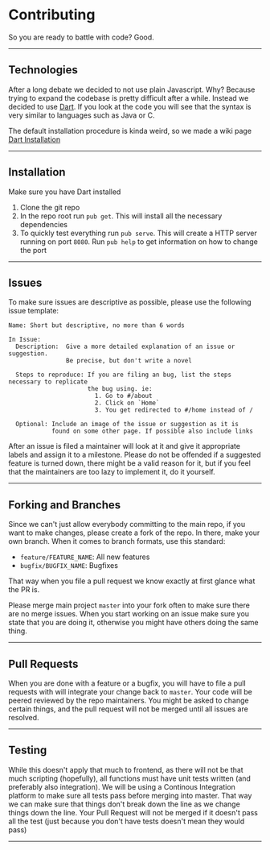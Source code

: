 # Contributing #
So you are ready to battle with code? Good.

---

## Technologies ##
After a long debate we decided to not use plain Javascript.
Why? Because trying to expand the codebase is pretty difficult after a while.
Instead we decided to use [Dart](http://dartlang.org).
If you look at the code you will see that the syntax is very similar to languages such as Java or C.

The default installation procedure is kinda weird,
so we made a wiki page [Dart Installation](https://github.com/redbrick/website-frontend/wiki/Dart-Installation)

---

## Installation ##
Make sure you have Dart installed

1. Clone the git repo
2. In the repo root run `pub get`. This will install all the necessary dependencies
3. To quickly test everything run `pub serve`. This will create a HTTP server running on port `8080`. Run `pub help` to get information on how to change the port

---

## Issues ##
To make sure issues are descriptive as possible, please use the following issue template:
```
Name: Short but descriptive, no more than 6 words

In Issue:
  Description:  Give a more detailed explanation of an issue or suggestion.
                Be precise, but don't write a novel

  Steps to reproduce: If you are filing an bug, list the steps necessary to replicate
                      the bug using. ie:
                        1. Go to #/about
                        2. Click on `Home`
                        3. You get redirected to #/home instead of /

  Optional: Include an image of the issue or suggestion as it is
            found on some other page. If possible also include links
```
After an issue is filed a maintainer will look at it and give it appropriate labels and assign it to a milestone.
Please do not be offended if a suggested feature is turned down,
there might be a valid reason for it, but if you feel that the
maintainers are too lazy to implement it, do it yourself.

---

## Forking and Branches ##
Since we can't just allow everybody committing to the main repo,
if you want to make changes, please create a fork of the repo.
In there, make your own branch. When it comes to branch formats,
use this standard:

* `feature/FEATURE_NAME`: All new features
* `bugfix/BUGFIX_NAME`: Bugfixes

That way when you file a pull request we know exactly at first glance what the PR is.

Please merge main project `master` into your fork often to make sure there are no merge issues. When you start working on an issue make sure you state that you are doing it, otherwise you might have others doing the same thing.

---

## Pull Requests ##
When you are done with a feature or a bugfix,
you will have to file a pull requests with will integrate your change back to `master`. Your code will be peered reviewed by the repo maintainers. You might be asked to change certain things, and the pull request will not be merged until all issues are resolved.

---

## Testing ##
While this doesn't apply that much to frontend, as there will not be that much scripting (hopefully),
all functions must have unit tests written (and preferably also integration).
We will be using a Continous Integration platform to make sure all tests pass before merging into master.
That way we can make sure that things don't break down the line as we change things down the line.
Your Pull Request will not be merged if it doesn't pass all the test (just because you don't have tests doesn't mean they would pass)

---
